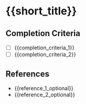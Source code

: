 # {{short_title}}

## Completion Criteria

- [ ] {{completion_criteria_1}}
- [ ] {{completion_criteria_2}}

<!-- Add more criteria as needed -->

## References

- {{reference_1_optional}}
- {{reference_2_optional}}

<!-- Add more references as needed -->
